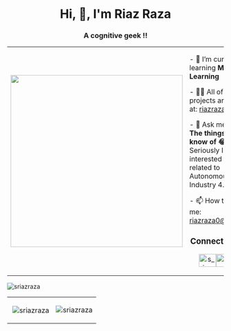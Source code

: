 <!--
### Hi there 👋
**SRiazRaza/SRiazRaza** is a ✨ _special_ ✨ repository because its `README.md` (this file) appears on your GitHub profile.

Here are some ideas to get you started:

- 🔭 I’m currently working on ...
- 🌱 I’m currently learning ...
- 👯 I’m looking to collaborate on ...
- 🤔 I’m looking for help with ...
- 💬 Ask me about ...
- 📫 How to reach me: ...
- 😄 Pronouns: ...
- ⚡ Fun fact: ...
-->

<h1 align="center">Hi, 👋, I'm Riaz Raza</h1>
<h3 align="center">A cognitive geek !!</h3>

<table border="0" cellspacing="0" cellpadding="0">
  <tr>
    <td style="border: 0";>
      <img width="400" src="https://pbs.twimg.com/media/E2V3XUMXIAIBVm6?format=jpg&name=large" />
    </td>
    <td style="border: 0";>
    

<p> - 🌱 I’m currently learning <strong>Machine Learning</strong> </p>
    
<p> - 👨‍💻 All of my projects are available at: <a href="https://riazraza.me/portfolio">riazraza.me<a/> </p>

<p> - 💬 Ask me about: <strong>The things I don't know of 😂</strong> ... No Seriously I am interested in topics related to Autonomous UAV, Industry 4.0 and IIoT</p>

<p> - 📫 How to reach me: <a href="mailto:riazraza0@gmail.com">riazraza0@gmail.com<a/></p>


<h3 align="center">Connect with me:</h3>
<p align="center">
<a href="https://twitter.com/s_riaz_raza" target="blank"><img align="center" src="https://raw.githubusercontent.com/rahuldkjain/github-profile-readme-generator/master/src/images/icons/Social/twitter.svg" alt="s_riaz_raza" height="30" width="40" /></a><a href="https://linkedin.com/in/riaz-raza-a2002a181/" target="blank"><img align="center" src="https://raw.githubusercontent.com/rahuldkjain/github-profile-readme-generator/master/src/images/icons/Social/linked-in-alt.svg" alt="riaz-raza-a2002a181/" height="30" width="40" /></a><a href="https://medium.com/@riazraza0" target="blank"><img align="center" src="https://raw.githubusercontent.com/rahuldkjain/github-profile-readme-generator/master/src/images/icons/Social/medium.svg" alt="@riazraza0" height="30" width="40" /></a></p>

</td>
</tr>
</table>


<p><img align="center" src="https://github-readme-stats.vercel.app/api/top-langs?username=sriazraza&show_icons=true&locale=en&layout=compact" alt="sriazraza" /></p>
<table border="0" cellspacing="0" cellpadding="0">
  <tr>
    <td style="border: 0";>
      <p>&nbsp;<img align="center" src="https://github-readme-stats.vercel.app/api?username=sriazraza&show_icons=true&locale=en" alt="sriazraza" /></p>
    </td>
    <td style="border: 0";>
      <p><img align="center" src="https://github-readme-streak-stats.herokuapp.com/?user=sriazraza&" alt="sriazraza" /></p>
    </td>
</tr>
</table>
